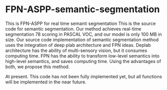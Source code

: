# FPN-ASPP-semantic-segmentation
This is FPN-ASPP for real time semanti segmentation
This is the source code for semantic segmentation.
Our method achieves real-time segmentation 78 scoring 
in PASCAL VOC, and our model is only 100 MB in size.
Our source code implementation of semantic segmentation 
method uses the integration of deep plab architecture and FPN ideas. 
Deplab architecture has the ability of multi-sensory vision, but 
it consumes computing time. FPN has the ability to transform low-level 
semantics into high-level semantics, and saves computing time. Using 
the advantages of both, we propose this method.



At present. This code has not been fully implemented yet, but all 
functions will be implemented in the near future.


